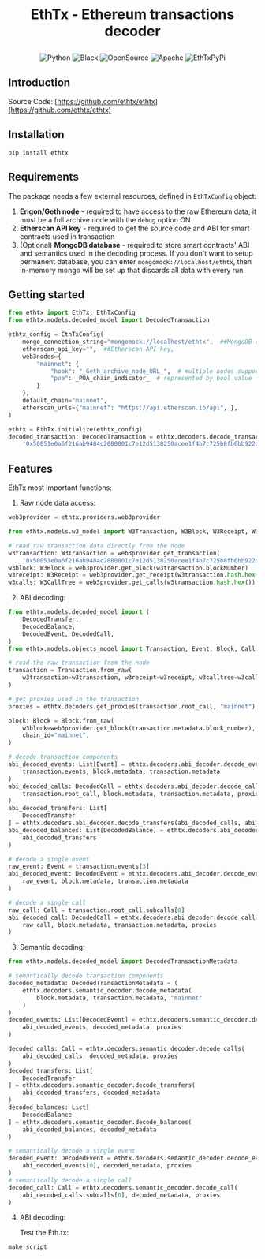 <h1 align='center' style='border-bottom: none'>
  <p>EthTx - Ethereum transactions decoder </p>
</h1>

<p align="center">
<a target="_blank">
    <img src="https://img.shields.io/badge/Made%20with-Python-1f425f.svg" alt="Python">
</a>
<a target="_blank">
    <img src="https://img.shields.io/badge/code%20style-black-000000.svg" alt="Black">
</a>
<a target="_blank">
    <img src="https://badgen.net/badge/Open%20Source%20%3F/Yes%21/blue?icon=github" alt="OpenSource">
</a>
<a target="_blank">
    <img src="https://img.shields.io/badge/License-Apache%202.0-blue.svg" alt="Apache">
</a>
<a target="_blank">
    <img src="https://img.shields.io/pypi/v/EthTx?label=pypi%20package" alt="EthTxPyPi">
</a>
</p>

## Introduction

Source Code: [https://github.com/ethtx/ethtx](https://github.com/ethtx/ethtx)

## Installation

```shell
pip install ethtx
```

## Requirements

The package needs a few external resources, defined in `EthTxConfig` object:

1. **Erigon/Geth node** - required to have access to the raw Ethereum data; it must be a full archive node with
   the `debug` option ON
2. **Etherscan API key** - required to get the source code and ABI for smart contracts used in transaction
3. (Optional) **MongoDB database** - required to store smart contracts' ABI and semantics used in the decoding process.
   If you don't want to setup permanent database, you can enter `mongomock://localhost/ethtx`, then in-memory mongo will be
   set up that discards all data with every run.

## Getting started

```python
from ethtx import EthTx, EthTxConfig
from ethtx.models.decoded_model import DecodedTransaction

ethtx_config = EthTxConfig(
    mongo_connection_string="mongomock://localhost/ethtx",  ##MongoDB connection string,
    etherscan_api_key="",  ##Etherscan API key,
    web3nodes={
        "mainnet": {
            "hook": "_Geth_archive_node_URL_",  # multiple nodes supported, separate them with comma
            "poa": _POA_chain_indicator_  # represented by bool value
        }
    },
    default_chain="mainnet",
    etherscan_urls={"mainnet": "https://api.etherscan.io/api", },
)

ethtx = EthTx.initialize(ethtx_config)
decoded_transaction: DecodedTransaction = ethtx.decoders.decode_transaction(
    '0x50051e0a6f216ab9484c2080001c7e12d5138250acee1f4b7c725b8fb6bb922d')
```

## Features

EthTx most important functions:

1. Raw node data access:

```python
web3provider = ethtx.providers.web3provider

from ethtx.models.w3_model import W3Transaction, W3Block, W3Receipt, W3CallTree

# read raw transaction data directly from the node
w3transaction: W3Transaction = web3provider.get_transaction(
    '0x50051e0a6f216ab9484c2080001c7e12d5138250acee1f4b7c725b8fb6bb922d')
w3block: W3Block = web3provider.get_block(w3transaction.blockNumber)
w3receipt: W3Receipt = web3provider.get_receipt(w3transaction.hash.hex())
w3calls: W3CallTree = web3provider.get_calls(w3transaction.hash.hex())
```

2. ABI decoding:

```python
from ethtx.models.decoded_model import (
    DecodedTransfer,
    DecodedBalance,
    DecodedEvent, DecodedCall,
)
from ethtx.models.objects_model import Transaction, Event, Block, Call

# read the raw transaction from the node
transaction = Transaction.from_raw(
    w3transaction=w3transaction, w3receipt=w3receipt, w3calltree=w3calls
)

# get proxies used in the transaction
proxies = ethtx.decoders.get_proxies(transaction.root_call, "mainnet")

block: Block = Block.from_raw(
    w3block=web3provider.get_block(transaction.metadata.block_number),
    chain_id="mainnet",
)

# decode transaction components
abi_decoded_events: List[Event] = ethtx.decoders.abi_decoder.decode_events(
    transaction.events, block.metadata, transaction.metadata
)
abi_decoded_calls: DecodedCall = ethtx.decoders.abi_decoder.decode_calls(
    transaction.root_call, block.metadata, transaction.metadata, proxies
)
abi_decoded_transfers: List[
    DecodedTransfer
] = ethtx.decoders.abi_decoder.decode_transfers(abi_decoded_calls, abi_decoded_events)
abi_decoded_balances: List[DecodedBalance] = ethtx.decoders.abi_decoder.decode_balances(
    abi_decoded_transfers
)

# decode a single event
raw_event: Event = transaction.events[3]
abi_decoded_event: DecodedEvent = ethtx.decoders.abi_decoder.decode_event(
    raw_event, block.metadata, transaction.metadata
)

# decode a single call
raw_call: Call = transaction.root_call.subcalls[0]
abi_decoded_call: DecodedCall = ethtx.decoders.abi_decoder.decode_call(
    raw_call, block.metadata, transaction.metadata, proxies
)
```

3. Semantic decoding:

```python
from ethtx.models.decoded_model import DecodedTransactionMetadata

# semantically decode transaction components
decoded_metadata: DecodedTransactionMetadata = (
    ethtx.decoders.semantic_decoder.decode_metadata(
        block.metadata, transaction.metadata, "mainnet"
    )
)
decoded_events: List[DecodedEvent] = ethtx.decoders.semantic_decoder.decode_events(
    abi_decoded_events, decoded_metadata, proxies
)

decoded_calls: Call = ethtx.decoders.semantic_decoder.decode_calls(
    abi_decoded_calls, decoded_metadata, proxies
)
decoded_transfers: List[
    DecodedTransfer
] = ethtx.decoders.semantic_decoder.decode_transfers(
    abi_decoded_transfers, decoded_metadata
)
decoded_balances: List[
    DecodedBalance
] = ethtx.decoders.semantic_decoder.decode_balances(
    abi_decoded_balances, decoded_metadata
)

# semantically decode a single event
decoded_event: DecodedEvent = ethtx.decoders.semantic_decoder.decode_event(
    abi_decoded_events[0], decoded_metadata, proxies
)
# semantically decode a single call
decoded_call: Call = ethtx.decoders.semantic_decoder.decode_call(
    abi_decoded_calls.subcalls[0], decoded_metadata, proxies
)
```

4. ABI decoding:

   Test the Eth.tx:
```
make script
```
